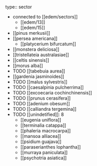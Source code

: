 type:: sector

- connected to [[edem/sectors]]
	- [[edem/13]]
	- [[edem/15]]
- [[pinus merkusii]]
- [[persea americana]]
	- [[platycerium bifurcatum]]
- [[monstera deliciosa]]
- [[tristellateia australasiae]]
- [[celtis sinensis]]
- [[morus alba]]
- TODO [[tabebuia aurea]]
- [[gardenia jasminoides]]
- TODO [[malus sylvestris]]
- TODO [[caesalpinia pulcherrima]]
- TODO [[excoecaria cochinchinensis]]
- TODO [[prunus cerasifera]]
- TODO [[adenium obesum]]
- TODO [[calliandra tergemina]]
- TODO [[unindetified]]: 8
	- [[eugenia uniflora]]
	- [[terminalia catappa]]
	- [[phaleria macrocarpa]]
	- [[mansoa alliacea]]
	- [[psidium guajava]]
	- [[paraserianthes lophantha]]
	- [[murraya paniculata]]
	- [[psychotria asiatica]]